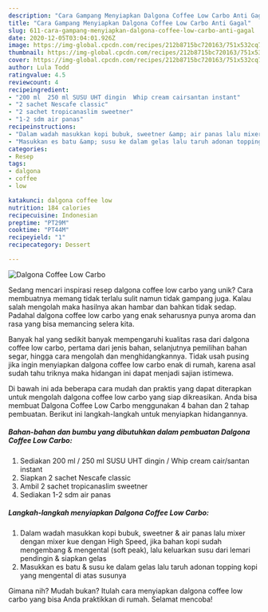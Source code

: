 ```yaml
---
description: "Cara Gampang Menyiapkan Dalgona Coffee Low Carbo Anti Gagal"
title: "Cara Gampang Menyiapkan Dalgona Coffee Low Carbo Anti Gagal"
slug: 611-cara-gampang-menyiapkan-dalgona-coffee-low-carbo-anti-gagal
date: 2020-12-05T03:04:01.926Z
image: https://img-global.cpcdn.com/recipes/212b8715bc720163/751x532cq70/dalgona-coffee-low-carbo-foto-resep-utama.jpg
thumbnail: https://img-global.cpcdn.com/recipes/212b8715bc720163/751x532cq70/dalgona-coffee-low-carbo-foto-resep-utama.jpg
cover: https://img-global.cpcdn.com/recipes/212b8715bc720163/751x532cq70/dalgona-coffee-low-carbo-foto-resep-utama.jpg
author: Lula Todd
ratingvalue: 4.5
reviewcount: 4
recipeingredient:
- "200 ml  250 ml SUSU UHT dingin  Whip cream cairsantan instant"
- "2 sachet Nescafe classic"
- "2 sachet tropicanaslim sweetner"
- "1-2 sdm air panas"
recipeinstructions:
- "Dalam wadah masukkan kopi bubuk, sweetner &amp; air panas lalu mixer dengan mixer kue dengan High Speed, jika bahan kopi sudah mengembang &amp; mengental (soft peak), lalu keluarkan susu dari lemari pendingin &amp; siapkan gelas"
- "Masukkan es batu &amp; susu ke dalam gelas lalu taruh adonan topping kopi yang mengental di atas susunya"
categories:
- Resep
tags:
- dalgona
- coffee
- low

katakunci: dalgona coffee low 
nutrition: 184 calories
recipecuisine: Indonesian
preptime: "PT29M"
cooktime: "PT44M"
recipeyield: "1"
recipecategory: Dessert

---
```



![Dalgona Coffee Low Carbo](https://img-global.cpcdn.com/recipes/212b8715bc720163/751x532cq70/dalgona-coffee-low-carbo-foto-resep-utama.jpg)

Sedang mencari inspirasi resep dalgona coffee low carbo yang unik? Cara membuatnya memang tidak terlalu sulit namun tidak gampang juga. Kalau salah mengolah maka hasilnya akan hambar dan bahkan tidak sedap. Padahal dalgona coffee low carbo yang enak seharusnya punya aroma dan rasa yang bisa memancing selera kita.

Banyak hal yang sedikit banyak mempengaruhi kualitas rasa dari dalgona coffee low carbo, pertama dari jenis bahan, selanjutnya pemilihan bahan segar, hingga cara mengolah dan menghidangkannya. Tidak usah pusing jika ingin menyiapkan dalgona coffee low carbo enak di rumah, karena asal sudah tahu triknya maka hidangan ini dapat menjadi sajian istimewa.




Di bawah ini ada beberapa cara mudah dan praktis yang dapat diterapkan untuk mengolah dalgona coffee low carbo yang siap dikreasikan. Anda bisa membuat Dalgona Coffee Low Carbo menggunakan 4 bahan dan 2 tahap pembuatan. Berikut ini langkah-langkah untuk menyiapkan hidangannya.

<!--inarticleads1-->

##### Bahan-bahan dan bumbu yang dibutuhkan dalam pembuatan Dalgona Coffee Low Carbo:

1. Sediakan 200 ml / 250 ml SUSU UHT dingin / Whip cream cair/santan instant
1. Siapkan 2 sachet Nescafe classic
1. Ambil 2 sachet tropicanaslim sweetner
1. Sediakan 1-2 sdm air panas




<!--inarticleads2-->

##### Langkah-langkah menyiapkan Dalgona Coffee Low Carbo:

1. Dalam wadah masukkan kopi bubuk, sweetner &amp; air panas lalu mixer dengan mixer kue dengan High Speed, jika bahan kopi sudah mengembang &amp; mengental (soft peak), lalu keluarkan susu dari lemari pendingin &amp; siapkan gelas
1. Masukkan es batu &amp; susu ke dalam gelas lalu taruh adonan topping kopi yang mengental di atas susunya




Gimana nih? Mudah bukan? Itulah cara menyiapkan dalgona coffee low carbo yang bisa Anda praktikkan di rumah. Selamat mencoba!
